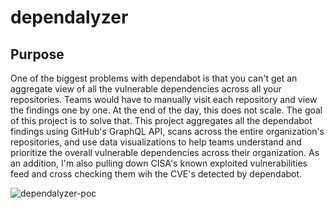 # dependalyzer

## Purpose

One of the biggest problems with dependabot is that you can't get an aggregate view of all the vulnerable dependencies across all your repositories. Teams would have to manually visit each 
repository and view the findings one by one. At the end of the day, this does not scale. The goal of this project is to solve that. This project aggregates all the dependabot findings using GitHub's 
GraphQL API, scans across the entire organization's repositories, and use data visualizations to help teams understand and  prioritize the overall vulnerable dependencies across their organization. 
As an addition, I'm also pulling down CISA's known exploited vulnerabilities feed and cross checking them wih the CVE's detected by dependabot.


![dependalyzer-poc](https://user-images.githubusercontent.com/11414669/226249186-43c4e6bc-bd5e-4432-9a87-1767b344a4c4.png)
